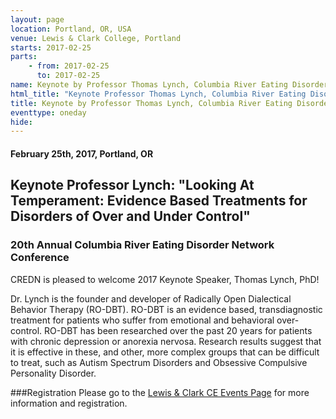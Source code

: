 ```yaml
---
layout: page
location: Portland, OR, USA
venue: Lewis & Clark College, Portland
starts: 2017-02-25
parts:
    - from: 2017-02-25
      to: 2017-02-25
name: Keynote by Professor Thomas Lynch, Columbia River Eating Disorder Network Conference
html_title: "Keynote Professor Thomas Lynch, Columbia River Eating Disorder Network Conference"
title: Keynote by Professor Thomas Lynch, Columbia River Eating Disorder Network Conference
eventtype: oneday
hide: 
---
```


#### February 25th, 2017, Portland, OR 

## Keynote Professor Lynch: "Looking At Temperament: Evidence Based Treatments for Disorders of Over and Under Control"
### 20th Annual Columbia River Eating Disorder Network Conference
CREDN is pleased to welcome 2017 Keynote Speaker, Thomas Lynch, PhD!

Dr. Lynch is the founder and developer of Radically Open Dialectical Behavior Therapy (RO-DBT).
RO-DBT is an evidence based, transdiagnostic treatment for patients who suffer from emotional and behavioral over-control. RO-DBT has been researched over the past 20 years for patients with chronic depression or anorexia nervosa. Research results suggest that it is effective in these, and other, more complex groups that can be difficult to treat, such as Autism Spectrum Disorders and Obsessive Compulsive Personality Disorder.

###Registration
Please go to the [Lewis & Clark CE Events Page](https://graduate.lclark.edu/programs/continuing_education/conferences/eating_disorders/) for more information and registration.
